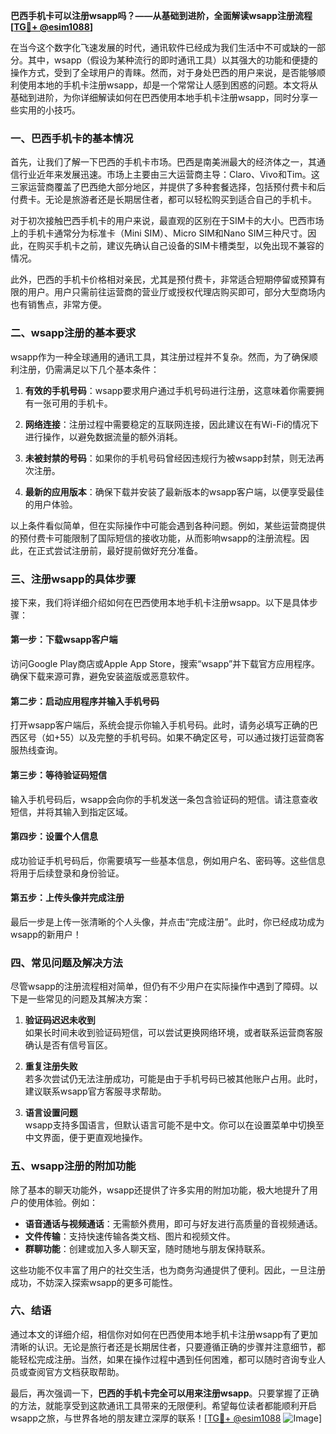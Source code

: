 **巴西手机卡可以注册wsapp吗？——从基础到进阶，全面解读wsapp注册流程[[TG💪+ @esim1088](https://t.me/s/esim1088)]**

在当今这个数字化飞速发展的时代，通讯软件已经成为我们生活中不可或缺的一部分。其中，wsapp（假设为某种流行的即时通讯工具）以其强大的功能和便捷的操作方式，受到了全球用户的青睐。然而，对于身处巴西的用户来说，是否能够顺利使用本地的手机卡注册wsapp，却是一个常常让人感到困惑的问题。本文将从基础到进阶，为你详细解读如何在巴西使用本地手机卡注册wsapp，同时分享一些实用的小技巧。

### 一、巴西手机卡的基本情况

首先，让我们了解一下巴西的手机卡市场。巴西是南美洲最大的经济体之一，其通信行业近年来发展迅速。市场上主要由三大运营商主导：Claro、Vivo和Tim。这三家运营商覆盖了巴西绝大部分地区，并提供了多种套餐选择，包括预付费卡和后付费卡。无论是旅游者还是长期居住者，都可以轻松购买到适合自己的手机卡。

对于初次接触巴西手机卡的用户来说，最直观的区别在于SIM卡的大小。巴西市场上的手机卡通常分为标准卡（Mini SIM）、Micro SIM和Nano SIM三种尺寸。因此，在购买手机卡之前，建议先确认自己设备的SIM卡槽类型，以免出现不兼容的情况。

此外，巴西的手机卡价格相对亲民，尤其是预付费卡，非常适合短期停留或预算有限的用户。用户只需前往运营商的营业厅或授权代理店购买即可，部分大型商场内也有销售点，非常方便。

### 二、wsapp注册的基本要求

wsapp作为一种全球通用的通讯工具，其注册过程并不复杂。然而，为了确保顺利注册，仍需满足以下几个基本条件：

1. **有效的手机号码**：wsapp要求用户通过手机号码进行注册，这意味着你需要拥有一张可用的手机卡。
   
2. **网络连接**：注册过程中需要稳定的互联网连接，因此建议在有Wi-Fi的情况下进行操作，以避免数据流量的额外消耗。

3. **未被封禁的号码**：如果你的手机号码曾经因违规行为被wsapp封禁，则无法再次注册。

4. **最新的应用版本**：确保下载并安装了最新版本的wsapp客户端，以便享受最佳的用户体验。

以上条件看似简单，但在实际操作中可能会遇到各种问题。例如，某些运营商提供的预付费卡可能限制了国际短信的接收功能，从而影响wsapp的注册流程。因此，在正式尝试注册前，最好提前做好充分准备。

### 三、注册wsapp的具体步骤

接下来，我们将详细介绍如何在巴西使用本地手机卡注册wsapp。以下是具体步骤：

#### 第一步：下载wsapp客户端

访问Google Play商店或Apple App Store，搜索“wsapp”并下载官方应用程序。确保下载来源可靠，避免安装盗版或恶意软件。

#### 第二步：启动应用程序并输入手机号码

打开wsapp客户端后，系统会提示你输入手机号码。此时，请务必填写正确的巴西区号（如+55）以及完整的手机号码。如果不确定区号，可以通过拨打运营商客服热线查询。

#### 第三步：等待验证码短信

输入手机号码后，wsapp会向你的手机发送一条包含验证码的短信。请注意查收短信，并将其输入到指定区域。

#### 第四步：设置个人信息

成功验证手机号码后，你需要填写一些基本信息，例如用户名、密码等。这些信息将用于后续登录和身份验证。

#### 第五步：上传头像并完成注册

最后一步是上传一张清晰的个人头像，并点击“完成注册”。此时，你已经成功成为wsapp的新用户！

### 四、常见问题及解决方法

尽管wsapp的注册流程相对简单，但仍有不少用户在实际操作中遇到了障碍。以下是一些常见的问题及其解决方案：

1. **验证码迟迟未收到**  
   如果长时间未收到验证码短信，可以尝试更换网络环境，或者联系运营商客服确认是否有信号盲区。

2. **重复注册失败**  
   若多次尝试仍无法注册成功，可能是由于手机号码已被其他账户占用。此时，建议联系wsapp官方客服寻求帮助。

3. **语言设置问题**  
   wsapp支持多国语言，但默认语言可能不是中文。你可以在设置菜单中切换至中文界面，便于更直观地操作。

### 五、wsapp注册的附加功能

除了基本的聊天功能外，wsapp还提供了许多实用的附加功能，极大地提升了用户的使用体验。例如：

- **语音通话与视频通话**：无需额外费用，即可与好友进行高质量的音视频通话。
- **文件传输**：支持快速传输各类文档、图片和视频文件。
- **群聊功能**：创建或加入多人聊天室，随时随地与朋友保持联系。

这些功能不仅丰富了用户的社交生活，也为商务沟通提供了便利。因此，一旦注册成功，不妨深入探索wsapp的更多可能性。

### 六、结语

通过本文的详细介绍，相信你对如何在巴西使用本地手机卡注册wsapp有了更加清晰的认识。无论是旅行者还是长期居住者，只要遵循正确的步骤并注意细节，都能轻松完成注册。当然，如果在操作过程中遇到任何困难，都可以随时咨询专业人员或查阅官方文档获取帮助。

最后，再次强调一下，**巴西的手机卡完全可以用来注册wsapp**。只要掌握了正确的方法，就能享受到这款通讯工具带来的无限便利。希望每位读者都能顺利开启wsapp之旅，与世界各地的朋友建立深厚的联系！[[TG💪+ @esim1088](https://t.me/s/esim1088) ![Image](https://i.postimg.cc/4NQfJmqS/Snipaste-2025-05-13-00-14-12.png)]